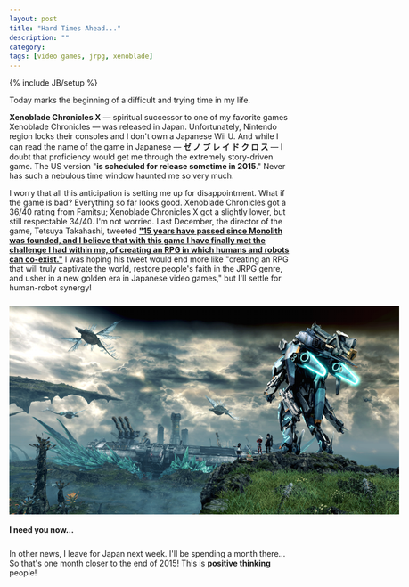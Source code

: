 ```yaml
---
layout: post
title: "Hard Times Ahead..."
description: ""
category: 
tags: [video games, jrpg, xenoblade]
---
```

{% include JB/setup %}

Today marks the beginning of a difficult and trying time in my life.

<div class="float-image-right">	
  	<p><strong>Xenoblade Chronicles X</strong> &mdash; spiritual successor to one of my favorite games Xenoblade Chronicles &mdash; was released in Japan. Unfortunately, Nintendo region locks their consoles and I don't own a Japanese Wii U. And while I can read the name of the game in Japanese &mdash; <strong>ゼ ノ ブ レ イ ド ク ロ ス</strong> &mdash; I doubt that proficiency would get me through the extremely story-driven game. The US version "<strong>is scheduled for release sometime in 2015</strong>." Never has such a nebulous time window haunted me so very much.
	</p>
</div>

I worry that all this anticipation is setting me up for disappointment. What if the game is bad? Everything so far looks good. Xenoblade Chronicles got a 36/40 rating from Famitsu; Xenoblade Chronicles X got a slightly lower, but still respectable 34/40. I'm not worried. Last December, the director of the game, Tetsuya Takahashi, tweeted [**"15 years have passed since Monolith was founded, and I believe that with this game I have finally met the challenge I had within me, of creating an RPG in which humans and robots can co-exist."**][1] I was hoping his tweet would end more like "creating an RPG that will truly captivate the world, restore people's faith in the JRPG genre, and usher in a new golden era in Japanese video games," but I'll settle for human-robot synergy!

<div>
	<img class="rounded-corners" style="max-width: 700px; margin-top: 10px; border: 0px;" src="/assets/images/posts/2015-04-29/xcx_illustration.png"/>
	<p class="caption-text" style="line-height: 1.5em;  margin-bottom: 24px;"><strong>I need you now...</strong></p>
</div>

In other news, I leave for Japan next week. I'll be spending a month there... So that's one month closer to the end of 2015! This is **positive thinking** people!

[1]: http://www.siliconera.com/2014/12/04/xenoblade-chronicles-x-director-says-hes-finally-made-game-always-wanted/